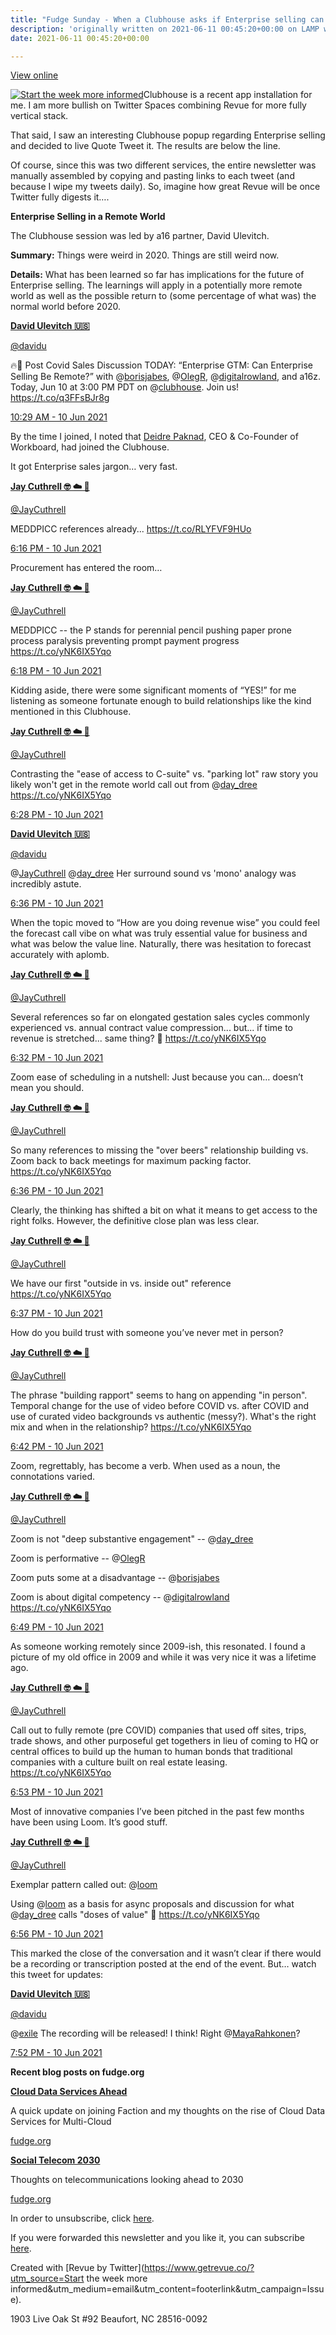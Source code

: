 ```yaml
---
title: "Fudge Sunday - When a Clubhouse asks if Enterprise selling can be remote"
description: 'originally written on 2021-06-11 00:45:20+00:00 on LAMP with vi, WordPress, Jekyll, Gatsby Cloud, Netlify, Revue, Substack, or Buttondown'
date: 2021-06-11 00:45:20+00:00

---
```


[View online](https://sunday.fudge.org/issues/fudge-sunday-when-a-clubhouse-asks-if-enterprise-selling-can-be-remote-182287?utm_campaign=Issue&utm_content=view_in_browser&utm_medium=email&utm_source=Start+the+week+more+informed)

[![Start the week more informed](https://bucketeer-e05bbc84-baa3-437e-9518-adb32be77984.s3.amazonaws.com/public/images/a8062670-67d4-4fea-98df-dabe76601d2f_1200x115.png "Start the week more informed")](https://substackcdn.com/image/fetch/f_auto,q_auto:good,fl_progressive:steep/https%3A%2F%2Fbucketeer-e05bbc84-baa3-437e-9518-adb32be77984.s3.amazonaws.com%2Fpublic%2Fimages%2Fa8062670-67d4-4fea-98df-dabe76601d2f_1200x115.png)Clubhouse is a recent app installation for me. I am more bullish on Twitter Spaces combining Revue for more fully vertical stack.

That said, I saw an interesting Clubhouse popup regarding Enterprise selling and decided to live Quote Tweet it. The results are below the line.

Of course, since this was two different services, the entire newsletter was manually assembled by copying and pasting links to each tweet (and because I wipe my tweets daily). So, imagine how great Revue will be once Twitter fully digests it….

 **Enterprise Selling in a Remote World**

The Clubhouse session was led by a16 partner, David Ulevitch.

**Summary:** Things were weird in 2020. Things are still weird now.

**Details:** What has been learned so far has implications for the future of Enterprise selling. The learnings will apply in a potentially more remote world as well as the possible return to (some percentage of what was) the normal world before 2020.

**[David Ulevitch 🇺🇸](https://twitter.com/davidu/status/1402996379715203079)**

[@davidu](https://twitter.com/davidu/status/1402996379715203079)

🔥🧠 Post Covid Sales Discussion TODAY: “Enterprise GTM: Can Enterprise Selling Be Remote?” with @[borisjabes](https://twitter.com/borisjabes), @[OlegR](https://twitter.com/OlegR), @[digitalrowland](https://twitter.com/digitalrowland), and a16z. Today, Jun 10 at 3:00 PM PDT on @[clubhouse](https://twitter.com/clubhouse). Join us! <https://t.co/q3FFsBJr8g>

[10:29 AM - 10 Jun 2021](https://twitter.com/davidu/status/1402996379715203079)

By the time I joined, I noted that [Deidre Paknad](https://www.linkedin.com/in/deidrepaknad/?utm_campaign=Start%20the%20week%20more%20informed&utm_medium=email&utm_source=Revue%20newsletter), CEO & Co-Founder of Workboard, had joined the Clubhouse.

It got Enterprise sales jargon… very fast.

**[Jay Cuthrell 🤓 ☁️ 🚀](https://twitter.com/JayCuthrell/status/1403113825747050497)**

[@JayCuthrell](https://twitter.com/JayCuthrell/status/1403113825747050497)

MEDDPICC references already... <https://t.co/RLYFVF9HUo>

 [6:16 PM - 10 Jun 2021](https://twitter.com/JayCuthrell/status/1403113825747050497)

Procurement has entered the room…

**[Jay Cuthrell 🤓 ☁️ 🚀](https://twitter.com/JayCuthrell/status/1403114380015833089)**

[@JayCuthrell](https://twitter.com/JayCuthrell/status/1403114380015833089)

MEDDPICC -- the P stands for perennial pencil pushing paper prone process paralysis preventing prompt payment progress <https://t.co/yNK6IX5Yqo>

 [6:18 PM - 10 Jun 2021](https://twitter.com/JayCuthrell/status/1403114380015833089)

Kidding aside, there were some significant moments of “YES!” for me listening as someone fortunate enough to build relationships like the kind mentioned in this Clubhouse.

**[Jay Cuthrell 🤓 ☁️ 🚀](https://twitter.com/JayCuthrell/status/1403116779757621258)**

[@JayCuthrell](https://twitter.com/JayCuthrell/status/1403116779757621258)

Contrasting the "ease of access to C-suite" vs. "parking lot" raw story you likely won't get in the remote world call out from @[day\_dree](https://twitter.com/day_dree) <https://t.co/yNK6IX5Yqo>

 [6:28 PM - 10 Jun 2021](https://twitter.com/JayCuthrell/status/1403116779757621258)

**[David Ulevitch 🇺🇸](https://twitter.com/davidu/status/1403118921851432965)**

[@davidu](https://twitter.com/davidu/status/1403118921851432965)

@[JayCuthrell](https://twitter.com/JayCuthrell) @[day\_dree](https://twitter.com/day_dree) Her surround sound vs 'mono' analogy was incredibly astute.

 [6:36 PM - 10 Jun 2021](https://twitter.com/davidu/status/1403118921851432965)

When the topic moved to “How are you doing revenue wise” you could feel the forecast call vibe on what was truly essential value for business and what was below the value line. Naturally, there was hesitation to forecast accurately with aplomb.

**[Jay Cuthrell 🤓 ☁️ 🚀](https://twitter.com/JayCuthrell/status/1403117988811845634)**

[@JayCuthrell](https://twitter.com/JayCuthrell/status/1403117988811845634)

Several references so far on elongated gestation sales cycles commonly experienced vs. annual contract value compression... but... if time to revenue is stretched... same thing? 🤔 <https://t.co/yNK6IX5Yqo>

 [6:32 PM - 10 Jun 2021](https://twitter.com/JayCuthrell/status/1403117988811845634)

Zoom ease of scheduling in a nutshell: Just because you can… doesn’t mean you should.

**[Jay Cuthrell 🤓 ☁️ 🚀](https://twitter.com/JayCuthrell/status/1403118791962337286)**

[@JayCuthrell](https://twitter.com/JayCuthrell/status/1403118791962337286)

So many references to missing the "over beers" relationship building vs. Zoom back to back meetings for maximum packing factor. <https://t.co/yNK6IX5Yqo>

 [6:36 PM - 10 Jun 2021](https://twitter.com/JayCuthrell/status/1403118791962337286)

Clearly, the thinking has shifted a bit on what it means to get access to the right folks. However, the definitive close plan was less clear.

**[Jay Cuthrell 🤓 ☁️ 🚀](https://twitter.com/JayCuthrell/status/1403119064336244738)**

[@JayCuthrell](https://twitter.com/JayCuthrell/status/1403119064336244738)

We have our first "outside in vs. inside out" reference <https://t.co/yNK6IX5Yqo>

 [6:37 PM - 10 Jun 2021](https://twitter.com/JayCuthrell/status/1403119064336244738)

How do you build trust with someone you’ve never met in person?

**[Jay Cuthrell 🤓 ☁️ 🚀](https://twitter.com/JayCuthrell/status/1403120367007322118)**

[@JayCuthrell](https://twitter.com/JayCuthrell/status/1403120367007322118)

The phrase "building rapport" seems to hang on appending "in person". Temporal change for the use of video before COVID vs. after COVID and use of curated video backgrounds vs authentic (messy?). What's the right mix and when in the relationship? <https://t.co/yNK6IX5Yqo>

 [6:42 PM - 10 Jun 2021](https://twitter.com/JayCuthrell/status/1403120367007322118)

Zoom, regrettably, has become a verb. When used as a noun, the connotations varied.

**[Jay Cuthrell 🤓 ☁️ 🚀](https://twitter.com/JayCuthrell/status/1403122193639292929)**

[@JayCuthrell](https://twitter.com/JayCuthrell/status/1403122193639292929)

Zoom is not "deep substantive engagement" -- @[day\_dree](https://twitter.com/day_dree)   
  
Zoom is performative -- @[OlegR](https://twitter.com/OlegR)   
  
Zoom puts some at a disadvantage -- @[borisjabes](https://twitter.com/borisjabes)   
  
Zoom is about digital competency -- @[digitalrowland](https://twitter.com/digitalrowland) <https://t.co/yNK6IX5Yqo>

 [6:49 PM - 10 Jun 2021](https://twitter.com/JayCuthrell/status/1403122193639292929)

As someone working remotely since 2009-ish, this resonated. I found a picture of my old office in 2009 and while it was very nice it was a lifetime ago.

**[Jay Cuthrell 🤓 ☁️ 🚀](https://twitter.com/JayCuthrell/status/1403123165321121793)**

[@JayCuthrell](https://twitter.com/JayCuthrell/status/1403123165321121793)

Call out to fully remote (pre COVID) companies that used off sites, trips, trade shows, and other purposeful get togethers in lieu of coming to HQ or central offices to build up the human to human bonds that traditional companies with a culture built on real estate leasing. <https://t.co/yNK6IX5Yqo>

 [6:53 PM - 10 Jun 2021](https://twitter.com/JayCuthrell/status/1403123165321121793)

Most of innovative companies I’ve been pitched in the past few months have been using Loom. It’s good stuff.

**[Jay Cuthrell 🤓 ☁️ 🚀](https://twitter.com/JayCuthrell/status/1403123928336416770)**

[@JayCuthrell](https://twitter.com/JayCuthrell/status/1403123928336416770)

Exemplar pattern called out: @[loom](https://twitter.com/loom)  
  
Using @[loom](https://twitter.com/loom) as a basis for async proposals and discussion for what @[day\_dree](https://twitter.com/day_dree) calls "doses of value" 🤯 <https://t.co/yNK6IX5Yqo>

 [6:56 PM - 10 Jun 2021](https://twitter.com/JayCuthrell/status/1403123928336416770)

This marked the close of the conversation and it wasn’t clear if there would be a recording or transcription posted at the end of the event. But… watch this tweet for updates:

**[David Ulevitch 🇺🇸](https://twitter.com/davidu/status/1403138060531892226)**

[@davidu](https://twitter.com/davidu/status/1403138060531892226)

@[exile](https://twitter.com/exile) The recording will be released! I think! Right @[MayaRahkonen](https://twitter.com/MayaRahkonen)?

 [7:52 PM - 10 Jun 2021](https://twitter.com/davidu/status/1403138060531892226)

 **Recent blog posts on fudge.org**

**[Cloud Data Services Ahead](https://fudge.org/cloud-data-services-ahead?utm_campaign=Start%20the%20week%20more%20informed&utm_medium=email&utm_source=Revue%20newsletter)**

A quick update on joining Faction and my thoughts on the rise of Cloud Data Services for Multi-Cloud

[fudge.org](https://fudge.org/cloud-data-services-ahead?utm_campaign=Start%20the%20week%20more%20informed&utm_medium=email&utm_source=Revue%20newsletter)

**[Social Telecom 2030](https://fudge.org/social-telecom-2030?utm_campaign=Start%20the%20week%20more%20informed&utm_medium=email&utm_source=Revue%20newsletter)**

Thoughts on telecommunications looking ahead to 2030

[fudge.org](https://fudge.org/social-telecom-2030?utm_campaign=Start%20the%20week%20more%20informed&utm_medium=email&utm_source=Revue%20newsletter)

In order to unsubscribe, click [here](#).

If you were forwarded this newsletter and you like it, you can subscribe [here](https://sunday.fudge.org/?utm_campaign=Issue&utm_content=forwarded&utm_medium=email&utm_source=Start+the+week+more+informed).

Created with [Revue by Twitter](https://www.getrevue.co/?utm_source=Start the week more informed&utm_medium=email&utm_content=footerlink&utm_campaign=Issue).

1903 Live Oak St #92 Beaufort, NC 28516-0092

